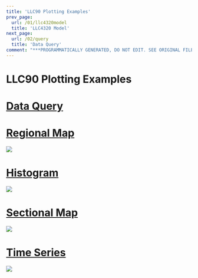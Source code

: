 ```yaml
---
title: 'LLC90 Plotting Examples'
prev_page:
  url: /01/llc4320model
  title: 'LLC4320 Model'
next_page:
  url: /02/query
  title: 'Data Query'
comment: "***PROGRAMMATICALLY GENERATED, DO NOT EDIT. SEE ORIGINAL FILES IN /content***"
---
```

# LLC90 Plotting Examples
# [Data Query](https://veerg24.github.io/myonlinebook/02/query.html)
# [Regional Map](https://veerg24.github.io/myonlinebook/02/regionalmap.html)
[![](regionalmap.png)](https://veerg24.github.io/myonlinebook/02/regionalmap.html)
# [Histogram](https://veerg24.github.io/myonlinebook/02/histogram.html)
[![](histogram.png)](https://veerg24.github.io/myonlinebook/02/histogram.html)
# [Sectional Map](https://veerg24.github.io/myonlinebook/02/sectionalmap.html)
[![](sectionalmap.png)](https://veerg24.github.io/myonlinebook/02/sectionalmap.html)
# [Time Series](https://veerg24.github.io/myonlinebook/02/timeseries.html)
[![](timeseries.png)](https://veerg24.github.io/myonlinebook/02/timeseries.html)
